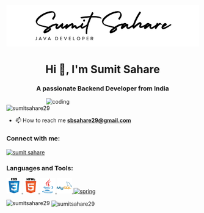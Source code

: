 ![logo](https://github.com/sumitsahare29/sumitsahare29/blob/main/github_banner.png)
<h1 align="center">Hi 👋, I'm Sumit Sahare</h1>
<h3 align="center">A passionate Backend Developer from India</h3>

<img align="right" alt="coding" width="400" src="https://miro.medium.com/max/1360/0*gqO3slLmGb4mUeje.gif">

<p align="left"> <img src="https://komarev.com/ghpvc/?username=sumitsahare29&label=Profile%20views&color=0e75b6&style=flat" alt="sumitsahare29" /> </p>

- 📫 How to reach me **sbsahare29@gmail.com**

<h3 align="left">Connect with me:</h3>
<p align="left">
<a href="https://linkedin.com/in/sumit-sahare-90a6b6252" target="blank"><img align="center" src="https://raw.githubusercontent.com/rahuldkjain/github-profile-readme-generator/master/src/images/icons/Social/linked-in-alt.svg" alt="sumit sahare" height="30" width="40" /></a>
</p>

<h3 align="left">Languages and Tools:</h3>
<p align="left"> <a href="https://www.w3schools.com/css/" target="_blank" rel="noreferrer"> <img src="https://raw.githubusercontent.com/devicons/devicon/master/icons/css3/css3-original-wordmark.svg" alt="css3" width="40" height="40"/> </a> <a href="https://www.w3.org/html/" target="_blank" rel="noreferrer"> <img src="https://raw.githubusercontent.com/devicons/devicon/master/icons/html5/html5-original-wordmark.svg" alt="html5" width="40" height="40"/> </a> <a href="https://www.java.com" target="_blank" rel="noreferrer"> <img src="https://raw.githubusercontent.com/devicons/devicon/master/icons/java/java-original.svg" alt="java" width="40" height="40"/> </a> <a href="https://www.mysql.com/" target="_blank" rel="noreferrer"> <img src="https://raw.githubusercontent.com/devicons/devicon/master/icons/mysql/mysql-original-wordmark.svg" alt="mysql" width="40" height="40"/> </a> <a href="https://spring.io/" target="_blank" rel="noreferrer"> <img src="https://www.vectorlogo.zone/logos/springio/springio-icon.svg" alt="spring" width="40" height="40"/> </a> </p>

<p><img align="left" src="https://github-readme-stats.vercel.app/api/top-langs?username=sumitsahare29&show_icons=true&locale=en&layout=compact" alt="sumitsahare29" /></p>

<p>&nbsp;<img align="center" src="https://github-readme-stats.vercel.app/api?username=sumitsahare29&show_icons=true&locale=en" alt="sumitsahare29" /></p>
